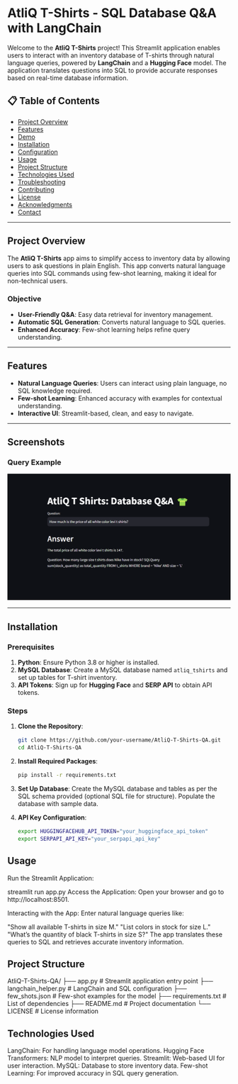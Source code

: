 # AtliQ T-Shirts - SQL Database Q&A with LangChain

Welcome to the **AtliQ T-Shirts** project! This Streamlit application enables users to interact with an inventory database of T-shirts through natural language queries, powered by **LangChain** and a **Hugging Face** model. The application translates questions into SQL to provide accurate responses based on real-time database information.

## 📋 Table of Contents

- [Project Overview](#project-overview)
- [Features](#features)
- [Demo](#demo)
- [Installation](#installation)
- [Configuration](#configuration)
- [Usage](#usage)
- [Project Structure](#project-structure)
- [Technologies Used](#technologies-used)
- [Troubleshooting](#troubleshooting)
- [Contributing](#contributing)
- [License](#license)
- [Acknowledgments](#acknowledgments)
- [Contact](#contact)

---

## Project Overview

The **AtliQ T-Shirts** app aims to simplify access to inventory data by allowing users to ask questions in plain English. This app converts natural language queries into SQL commands using few-shot learning, making it ideal for non-technical users. 

### Objective

- **User-Friendly Q&A**: Easy data retrieval for inventory management.
- **Automatic SQL Generation**: Converts natural language to SQL queries.
- **Enhanced Accuracy**: Few-shot learning helps refine query understanding.

---

## Features

- **Natural Language Queries**: Users can interact using plain language, no SQL knowledge required.
- **Few-shot Learning**: Enhanced accuracy with examples for contextual understanding.
- **Interactive UI**: Streamlit-based, clean, and easy to navigate.

---

## Screenshots

### Query Example
![Query Example](https://github.com/ritigit7/SQLDatabase-Q-A-with-LangChain/blob/main/Screenshot%202024-11-09%20105123.png)

---

## Installation

### Prerequisites

1. **Python**: Ensure Python 3.8 or higher is installed.
2. **MySQL Database**: Create a MySQL database named `atliq_tshirts` and set up tables for T-shirt inventory.
3. **API Tokens**: Sign up for **Hugging Face** and **SERP API** to obtain API tokens.

### Steps

1. **Clone the Repository**:
   ```bash
   git clone https://github.com/your-username/AtliQ-T-Shirts-QA.git
   cd AtliQ-T-Shirts-QA

2. **Install Required Packages**:
   ```bash
   pip install -r requirements.txt

3. **Set Up Database**:
   Create the MySQL database and tables as per the SQL schema provided (optional SQL file for structure).
   Populate the database with sample data.

4. **API Key Configuration**:
   ```bash
   export HUGGINGFACEHUB_API_TOKEN="your_huggingface_api_token"
   export SERPAPI_API_KEY="your_serpapi_api_key"

## Usage
   Run the Streamlit Application:
   
   streamlit run app.py
   Access the Application: Open your browser and go to http://localhost:8501.

   Interacting with the App: Enter natural language queries like:

   "Show all available T-shirts in size M."
   "List colors in stock for size L."
   "What’s the quantity of black T-shirts in size S?"
   The app translates these queries to SQL and retrieves accurate inventory information.


## Project Structure

   AtliQ-T-Shirts-QA/
   ├── app.py                   # Streamlit application entry point
   ├── langchain_helper.py      # LangChain and SQL configuration
   ├── few_shots.json           # Few-shot examples for the model
   ├── requirements.txt         # List of dependencies
   ├── README.md                # Project documentation
   └── LICENSE                  # License information


## Technologies Used
   LangChain: For handling language model operations.
   Hugging Face Transformers: NLP model to interpret queries.
   Streamlit: Web-based UI for user interaction.
   MySQL: Database to store inventory data.
   Few-shot Learning: For improved accuracy in SQL query generation.
